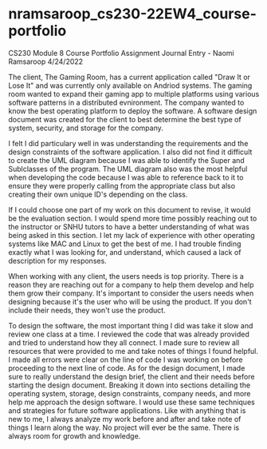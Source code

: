 # nramsaroop_cs230-22EW4_course-portfolio
CS230 Module 8 Course Portfolio Assignment
Journal Entry - Naomi Ramsaroop
4/24/2022

The client, The Gaming Room, has a current application called "Draw It or Lose It" and was
currently only available on Andriod systems. The gaming room wanted to expand their gaming app
to multiple platforms using various software patterns in a distributed evnironment. The company 
wanted to know the best operating platform to deploy the software. A software design document
was created for the client to best determine the best type of system, security, and storage for
the company.

I felt I did particulary well in was understanding the requirements and the design constraints
of the software application. I also did not find it difficult to create the UML diagram because
I was able to identify the Super and Sublclasses of the program. The UML diagram also was the most 
helpful when developing the code because I was able to reference back to it to ensure they were
properly calling from the appropriate class but also creating their own unique ID's depending
on the class. 

If I could choose one part of my work on this document to revise, it would be the evaluation
section. I would spend more time possibly reaching out to the instructor or SNHU tutors to have a 
better understanding of what was being asked in this section. I let my lack of experience with 
other operating systems like MAC and Linux to get the best of me. I had trouble finding exactly
what I was looking for, and understand, which caused a lack of description for my responses.

When working with any client, the users needs is top priority. There is a reason they are reaching
out for a company to help them develop and help them grow their company. It's important to consider 
the users needs when designing because it's the user who will be using the product. If you don't 
include their needs, they won't use the product.

To design the software, the most important thing I did was take it slow and review one class at
a time. I reviewed the code that was already provided and tried to understand how they all connect.
I made sure to review all resources that were provided to me and take notes of things I found 
helpful. I made all errors were clear on the line of code I was working on before proceeding to
the next line of code. As for the design document, I made sure to really understand the design
brief, the client and their needs before starting the design document. Breaking it down into
sections detailing the operating system, storage, design constraints, company needs, and more
help me approach the design software. I would use these same techniques and strategies for
future software applications. Like with anything that is new to me, I always analyze my work
before and after and take note of things I learn along the way. No project will ever be the
same. There is always room for growth and knowledge. 
